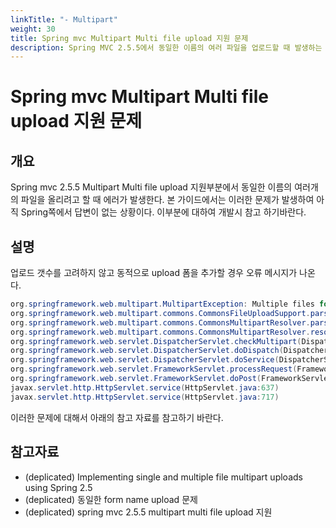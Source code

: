 ```yaml
---
linkTitle: "- Multipart"
weight: 30
title: Spring mvc Multipart Multi file upload 지원 문제
description: Spring MVC 2.5.5에서 동일한 이름의 여러 파일을 업로드할 때 발생하는 MultipartResolver 오류 문제를 설명한다.
---
```

# Spring mvc Multipart Multi file upload 지원 문제

## 개요

Spring mvc 2.5.5 Multipart Multi file upload 지원부분에서 동일한 이름의 여러개의 파일을 올리려고 할 때 에러가 발생한다. 본 가이드에서는 이러한 문제가 발생하여 아직 Spring쪽에서 답변이 없는 상황이다. 이부분에 대하여 개발시 참고 하기바란다.

## 설명

업로드 갯수를 고려하지 않고 동적으로 upload 폼을 추가할 경우 오류 메시지가 나온다.

```java
org.springframework.web.multipart.MultipartException: Multiple files for field name [files] found - not supported by MultipartResolver
org.springframework.web.multipart.commons.CommonsFileUploadSupport.parseFileItems(CommonsFileUploadSupport.java:254)
org.springframework.web.multipart.commons.CommonsMultipartResolver.parseRequest(CommonsMultipartResolver.java:166)
org.springframework.web.multipart.commons.CommonsMultipartResolver.resolveMultipart(CommonsMultipartResolver.java:149)
org.springframework.web.servlet.DispatcherServlet.checkMultipart(DispatcherServlet.java:1015)
org.springframework.web.servlet.DispatcherServlet.doDispatch(DispatcherServlet.java:851)
org.springframework.web.servlet.DispatcherServlet.doService(DispatcherServlet.java:807)
org.springframework.web.servlet.FrameworkServlet.processRequest(FrameworkServlet.java:571)
org.springframework.web.servlet.FrameworkServlet.doPost(FrameworkServlet.java:511)
javax.servlet.http.HttpServlet.service(HttpServlet.java:637)
javax.servlet.http.HttpServlet.service(HttpServlet.java:717)
```

이러한 문제에 대해서 아래의 참고 자료를 참고하기 바란다.

## 참고자료

- (deplicated) Implementing single and multiple file multipart uploads using Spring 2.5
- (deplicated) 동일한 form name upload 문제
- (deplicated) spring mvc 2.5.5 multipart multi file upload 지원
